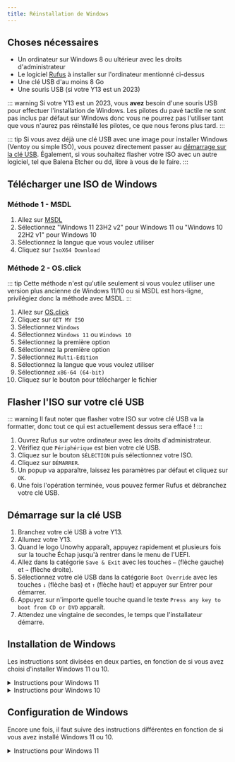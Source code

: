 ```yaml
---
title: Réinstallation de Windows
---
```


## Choses nécessaires

- Un ordinateur sur Windows 8 ou ultérieur avec les droits d'administrateur
- Le logiciel [Rufus](https://rufus.ie/) à installer sur l'ordinateur mentionné ci-dessus
- Une clé USB d'au moins 8 Go
- Une souris USB (si votre Y13 est un 2023)

::: warning
Si votre Y13 est un 2023, vous **avez** besoin d'une souris USB pour effectuer l'installation de Windows. Les pilotes du pavé tactile ne sont pas inclus par défaut sur Windows donc vous ne pourrez pas l'utiliser tant que vous n'aurez pas réinstallé les pilotes, ce que nous ferons plus tard.
:::

::: tip
Si vous avez déjà une clé USB avec une image pour installer Windows (Ventoy ou simple ISO), vous pouvez directement passer au [démarrage sur la clé USB](/windows-reinstall.html#demarrage-sur-la-cle-usb). Également, si vous souhaitez flasher votre ISO avec un autre logiciel, tel que Balena Etcher ou dd, libre à vous de le faire.
:::

## Télécharger une ISO de Windows

### Méthode 1 - MSDL

1. Allez sur [MSDL](https://msdl.gravesoft.dev/)
2. Sélectionnez "Windows 11 23H2 v2" pour Windows 11 ou "Windows 10 22H2 v1" pour Windows 10
3. Sélectionnez la langue que vous voulez utiliser
4. Cliquez sur `IsoX64 Download`

### Méthode 2 - OS.click

::: tip
Cette méthode n'est qu'utile seulement si vous voulez utiliser une version plus ancienne de Windows 11/10 ou si MSDL est hors-ligne, privilégiez donc la méthode avec MSDL.
:::

1. Allez sur [OS.click](https://os.click/en)
2. Cliquez sur `GET MY ISO`
3. Sélectionnez `Windows`
4. Sélectionnez `Windows 11` ou `Windows 10`
5. Sélectionnez la première option
6. Sélectionnez la première option
7. Sélectionnez `Multi-Edition`
8. Sélectionnez la langue que vous voulez utiliser
9. Sélectionnez `x86-64 (64-bit)`
10. Cliquez sur le bouton pour télécharger le fichier

## Flasher l'ISO sur votre clé USB

::: warning
Il faut noter que flasher votre ISO sur votre clé USB va la formatter, donc tout ce qui est actuellement dessus sera effacé !
:::

1. Ouvrez Rufus sur votre ordinateur avec les droits d'administrateur.
2. Vérifiez que `Périphérique` est bien votre clé USB.
3. Cliquez sur le bouton `SÉLECTION` puis sélectionnez votre ISO.
4. Cliquez sur `DÉMARRER`.
5. Un popup va apparaître, laissez les paramètres par défaut et cliquez sur `OK`.
6. Une fois l'opération terminée, vous pouvez fermer Rufus et débranchez votre clé USB.

## Démarrage sur la clé USB

1. Branchez votre clé USB à votre Y13.
1. Allumez votre Y13.
2. Quand le logo Unowhy apparaît, appuyez rapidement et plusieurs fois sur la touche Échap jusqu'à rentrer dans le menu de l'UEFI.
3. Allez dans la catégorie `Save & Exit` avec les touches `←` (flèche gauche) et `→` (flèche droite).
4. Sélectionnez votre clé USB dans la catégorie `Boot Override` avec les touches `↓` (flèche bas) et `↑` (flèche haut) et appuyer sur Entrer pour démarrer.
5. Appuyez sur n'importe quelle touche quand le texte `Press any key to boot from CD or DVD` apparaît.
6. Attendez une vingtaine de secondes, le temps que l'installateur démarre.

## Installation de Windows

Les instructions sont divisées en deux parties, en fonction de si vous avez choisi d'installer Windows 11 ou 10.

<details>
<summary>Instructions pour Windows 11</summary>

1. Cet écran devrait apparaître, cliquez sur suivant :

![](/assets/images/win11-installer-first-screen.png)

2. Cliquez sur `Installer maintenant` :

![](/assets/images/win11-installer-install-button-screen.png)

::: tip
L'installateur sélectionnera automatiquement la version Windows 11 Pro Education, puisque la clé de produit est incluse dans l'UEFI.
:::

3. Cochez la case `J'accepte ...` et cliquez sur `Suivant` pour accepter les termes du contrat de license logiciel Microsoft que vous avez bien évidemment lu :

![](/assets/images/win11-installer-tos-screen.png)

4. Cliquez sur `Personnalisé` :

![](/assets/images/win11-installer-install-mode-screen.png)

5. Pour chaque partition dans la liste, sélectionnez la et cliquez sur `Supprimer` :

![](/assets/images/win11-installer-partitions-screen.png)

6. Cliquez sur la partition non allouée qu'il reste puis sur `Suivant` :

![](/assets/images/win11-installer-select-partition-screen.png)

7. Attendez que l'installation se termine.
</details>

<details>
<summary>Instructions pour Windows 10</summary>

1. Cet écran devrait apparaître, cliquez sur suivant :

![](/assets/images/win11-installer-first-screen.png)

2. Cliquez sur `Installer maintenant` :

![](/assets/images/win11-installer-install-button-screen.png)

::: tip
L'installateur sélectionnera automatiquement la version Windows 10 Pro Education, puisque la clé de produit est incluse dans l'UEFI.
:::

3. Cochez la case `J'accepte ...` et cliquez sur `Suivant` pour accepter les termes du contrat de license logiciel Microsoft que vous avez bien évidemment lu :

![](/assets/images/win11-installer-tos-screen.png)

4. Cliquez sur `Personnalisé` :

![](/assets/images/win11-installer-install-mode-screen.png)

5. Pour chaque partition dans la liste, sélectionnez la et cliquez sur `Supprimer` :

![](/assets/images/win11-installer-partitions-screen.png)

6. Cliquez sur la partition non allouée qu'il reste puis sur `Suivant` :

![](/assets/images/win11-installer-select-partition-screen.png)

7. Attendez que l'installation se termine.
</details>

## Configuration de Windows

Encore une fois, il faut suivre des instructions différentes en fonction de si vous avez installé Windows 11 ou 10.

<details>
<summary>Instructions pour Windows 11</summary>

Commencer à configurer votre nouvelle installation jusqu'à arriver sur la page pour se connecter à Internet :

![](/assets/images/win11-oobe-internet-screen.png)

1. Cliquez sur `Je n'ai pas Internet`.

<details>
<summary>Le bouton n'est pas présent ?</summary>

Appuyez simultanément sur `Shift` et `F10` pour ouvrir l'invite de commandes, puis dedans entrez `oobe\bypassnro`. Votre Y13 va redémarrer, puis vous pourrez voir le bouton.

![](/assets/images/win11-cmd-bypassnro-screen.png)
</details>

2. Cliquez sur `Continuer avec l'installation limitée` :

![](/assets/images/win11-oobe-limited-button-screen.png)

3. Vous pouvez maintenant configurer votre compte local :

![](/assets/images/win11-oobe-local-account.png)

::: tip
N'oubliez pas de dire non à toutes les options concernant la vie privée pour envoyer le moins de données possibles à tonton Bill Gates. 😉
:::
</details>